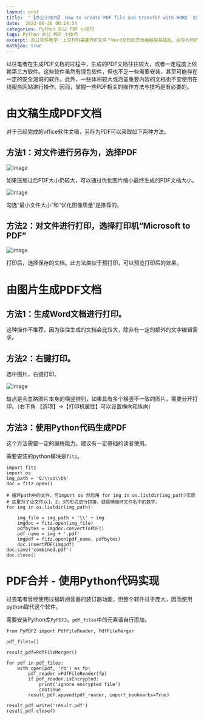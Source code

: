 ```yaml
---
layout: post
title:  "【办公小技巧】 How to create PDF file and transfer with WORD  如何创建PDF  WORD与PDF互转"
date:  2022-06-28 00:14:54
categories: Python 办公 PDF 小技巧
tags: Python 办公 PDF 小技巧
excerpt: 办公软件教学：上交材料需要PDF文件？Word文档到其他电脑容易错乱，另存为PDF，打印很方便喵~
mathjax: true
---
```


以往笔者在生成PDF文档的过程中，生成的PDF文档往往较大，或者一定程度上依赖第三方软件。这些软件虽然有绿色软件，但也不乏一些需要安装，甚至可能存在一定的安全漏洞的软件。此外，一些体积较大或涵盖重要内容的文档也不宜使用在线服务网站进行操作。因而，掌握一些PDF相关的操作方法与技巧是有必要的。

# 由文稿生成PDF文档

对于已经完成的office软件文稿，另存为PDF可以采取如下两种方法。

## 方法1：对文件进行另存为，选择PDF

![image](https://user-images.githubusercontent.com/63193298/176084860-01d6286d-8d75-4245-914a-66b33c9054a6.png)

如果压缩过后PDF大小仍较大，可以通过优化图片缩小最终生成的PDF文档大小。

![image](https://user-images.githubusercontent.com/63193298/176085913-a2b5f3b2-6611-40ba-ac7e-8fd261177495.png)

勾选“最小文件大小”和“优化图像质量”是推荐的。

## 方法2：对文件进行打印，选择打印机“Microsoft to PDF”

![image](https://user-images.githubusercontent.com/63193298/176084967-740f6c72-936c-465e-b97e-028a2854c1ba.png)

打印后，选择保存的文档。此方法类似于预打印，可以预览打印后的效果。


# 由图片生成PDF文档

## 方法1：生成Word文档进行打印。

这种操作不推荐，因为往往生成的文档会比较大，除非有一定的额外的文字编辑需求。

## 方法2：右键打印。

选中图片，右键打印。

![image](https://user-images.githubusercontent.com/63193298/176086489-7208ead5-6835-4a9e-8a79-2513bc6f95c7.png)

缺点是会忽略图片本身的横竖排列，如果具有多个横竖不一致的图片，需要分开打印。（右下角 【选项】->【打印机属性】可以设置横向和纵向）

## 方法3：使用Python代码生成PDF

这个方法需要一定的编程能力。建议有一定基础的读者使用。

需要安装的python模块是`fitz`。

```
import fitz
import os
img_path = 'G:\\vo\\bk'
doc = fitz.open()

# 循环path中的文件，可import os 然后用 for img in os.listdir(img_path)实现
# 这里为了让文件以1，2，3的形式进行拼接，就偷懒循环文件名中的数字。
for img in os.listdir(img_path):

	img_file = img_path + '\\' + img
	imgdoc = fitz.open(img_file)
	pdfbytes = imgdoc.convertToPDF()
	pdf_name = img + '.pdf'
	imgpdf = fitz.open(pdf_name, pdfbytes)
	doc.insertPDF(imgpdf)
doc.save('combined.pdf')
doc.close()

```

# PDF合并 - 使用Python代码实现

过去笔者曾经使用过福昕阅读器的装订器功能，但整个软件过于庞大，因而使用python取代这个软件。

需要安装Python库`PyPDF2`。`pdf_files`中的元素请自行添加。

```
from PyPDF2 import PdfFileReader, PdfFileMerger

pdf_files=[]

result_pdf=PdfFileMerger()

for pdf in pdf_files:
	with open(pdf, 'rb') as fp:
		pdf_reader =PdfFileReader(fp)
		if pdf_reader.isEncrypted:
			print('ignore encrypted file')
			continue
		result_pdf.append(pdf_reader, import_bookmarks=True)

result_pdf.write('result.pdf')
result_pdf.close()

```

